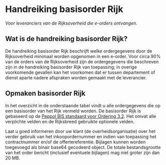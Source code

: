 # Handreiking basisorder Rijk

<p class="addition" title="Ondertitel">
<em>Voor leveranciers van de Rijksoverheid die e-orders ontvangen.</em>
</p>

## Wat is de handreiking basisorder Rijk?
De handreiking basisorder Rijk beschrijft welke ordergegevens door de Rijksoverheid minimaal worden opgenomen in een e-order. Voor circa 90% van de orders van de Rijksoverheid zijn de ordergegevens die beschreven zijn in de handreiking basisorder Rijk van toepassing; in overige voorkomende gevallen kan het voorkomen dat er tussen departement of dienst aparte nadere afspraken worden gemaakt met de leverancier.

## Opmaken basisorder Rijk
In het overzicht in de onderstaande tabel vindt u alle ordergegevens die op een basisorder van het Rijk vermeld worden. De basisorder Rijk is gebaseerd op de [Peppol BIS standaard voor Ordering 3.2](https://docs.peppol.eu/poacc/upgrade-3/profiles/28-ordering/). Het omvat alle verplichte velden en de Rijksbreed gebruikte optionele velden.

Laat u goed informeren door uw klant (de overheidsorganisatie) over het verder gebruik van het inkoopordernummer en indien van toepassing het contractnummer en/of de offertereferentie.
Bijlagen kunnen worden toegevoegd als binair base64 gecodeerd object. De totale bestandsgrootte van het order bericht (inclusief eventuele bijlagen) mag niet groter zijn dan 20 MB.
